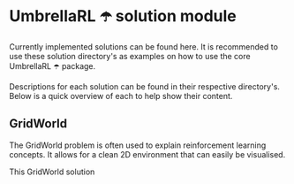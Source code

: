 # UmbrellaRL ☂️ solution module

Currently implemented solutions can be found here.
It is recommended to use these solution directory's as examples on how to use the core UmbrellaRL ☂️ package.

Descriptions for each solution can be found in their respective directory's.
Below is a quick overview of each to help show their content.

## GridWorld

The GridWorld problem is often used to explain reinforcement learning concepts.
It allows for a clean 2D environment that can easily be visualised.

This GridWorld solution 